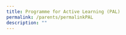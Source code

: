 ```yaml
---
title: Programme for Active Learning (PAL)
permalink: /parents/permalinkPAL
description: ""
---
```

